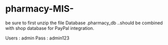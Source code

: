 # pharmacy-MIS-
be sure to first unzip the file
Database  .pharmacy_db ..should be combined with shop database for
            PayPal integration.

Users : admin 
Pass  : admin123


